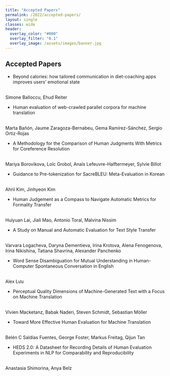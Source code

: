 ```yaml
---
title: "Accepted Papers"
permalink: /2022/accepted-papers/
layout: single
classes: wide
header:
  overlay_color: "#000"
  overlay_filter: "0.1"
  overlay_image: /assets/images/banner.jpg
---
```


## Accepted Papers

* Beyond calories: how tailored communication in diet-coaching apps improves users’ emotional state
<br/>
Simone Balloccu, Ehud Reiter

* Human evaluation of web-crawled parallel corpora for machine translation
<br/>
Marta Bañón, Jaume Zaragoza-Bernabeu, Gema Ramírez-Sánchez, Sergio Ortiz-Rojas

* A Methodology for the Comparison of Human Judgments With Metrics for Coreference Resolution
<br/>
Mariya Borovikova, Loïc Grobol, Anaïs Lefeuvre-Halftermeyer, Sylvie Billot

* Guidance to Pre-tokenization for SacreBLEU: Meta-Evaluation in Korean
<br/>
Ahrii Kim, Jinhyeon Kim

* Human Judgement as a Compass to Navigate Automatic Metrics for Formality Transfer
<br/>
Huiyuan Lai, Jiali Mao, Antonio Toral, Malvina Nissim

* A Study on Manual and Automatic Evaluation for Text Style Transfer
<br/>
Varvara Logacheva, Daryna Dementieva, Irina Krotova, Alena Fenogenova, Irina Nikishina, Tatiana Shavrina, Alexander Panchenko

* Word Sense Disambiguation for Mutual Understanding in Human-Computer Spontaneous Conversation in English
<br/>
Alex Lưu

* Perceptual Quality Dimensions of Machine-Generated Text with a Focus on Machine Translation
<br/>
Vivien Macketanz, Babak Naderi, Steven Schmidt, Sebastian Möller

* Toward More Effective Human Evaluation for Machine Translation
<br/>
Belén C Saldías Fuentes, George Foster, Markus Freitag, Qijun Tan

* HEDS 2.0: A Datasheet for Recording Details of Human Evaluation Experiments in NLP for Comparability and Reproducibility
<br/>
Anastasia Shimorina, Anya Belz

